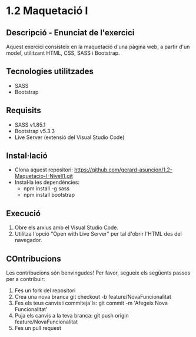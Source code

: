 # 1.2 Maquetació I

## Descripció - Enunciat de l'exercici

Aquest exercici consisteix en la maquetació d'una pàgina web, a partir d'un model, utilitzant HTML, CSS, SASS i Bootstrap.

## Tecnologies utilitzades

- SASS
- Bootstrap

## Requisits

- SASS v1.85.1
- Bootstrap v5.3.3
- Live Server (extensió del Visual Studio Code)

## Instal·lació

- Clona aquest repositori: https://github.com/gerard-asuncion/1.2-Maquetacio-I-Nivell1.git
- Instal·la les dependències: 
  - npm install -g sass
  - npm install bootstrap

## Execució

1. Obre els arxius amb el Visual Studio Code.
2. Utilitza l'opció "Open with Live Server" per tal d'obrir l'HTML des del navegador.

## COntribucions

Les contribucions són benvingudes! Per favor, segueix els següents passos per a contribuir:

1. Fes un fork del repositori
2. Crea una nova branca git checkout -b feature/NovaFuncionalitat
3. Fes els teus canvis i commiteja'ls: git commit -m 'Afegeix Nova Funcionalitat'
4. Puja els canvis a la teva branca: git push origin feature/NovaFuncionalitat
5. Fes un pull request